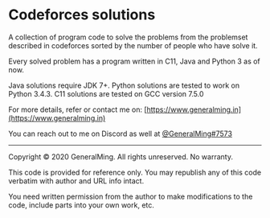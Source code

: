 Codeforces solutions
=======================

A collection of program code to solve the problems from the problemset described in codeforces sorted by the number of people who have solve it.

Every solved problem has a program written in C11, Java and Python 3 as of now. 

Java solutions require JDK 7+. Python solutions are tested to work on Python 3.4.3. C11 solutions are tested on GCC version 7.5.0

For more details, refer or contact me on: [https://www.generalming.in](https://www.generalming.in)

You can reach out to me on Discord as well at [@GeneralMing#7573](https://www.github.com/GeneralMing)

----

Copyright © 2020 GeneralMing. All rights unreserved. No warranty.

This code is provided for reference only. You may republish any of this code verbatim with author and URL info intact.

You need written permission from the author to make modifications to the code, include parts into your own work, etc.